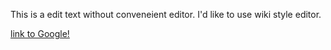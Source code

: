 This is a edit text without conveneient editor.
I'd like to use wiki style editor.

[link to Google!](http://www.google.com)
